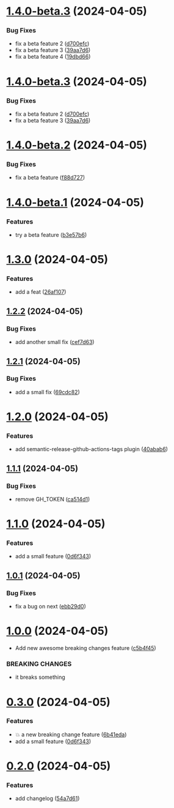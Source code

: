 # [1.4.0-beta.3](https://github.com/codepainter/semantic-release-test/compare/v1.4.0-beta.2...v1.4.0-beta.3) (2024-04-05)


### Bug Fixes

* fix a beta feature 2 ([d700efc](https://github.com/codepainter/semantic-release-test/commit/d700efcddc9ce1b39cb65bbdee669d2e05166ba1))
* fix a beta feature 3 ([39aa7d6](https://github.com/codepainter/semantic-release-test/commit/39aa7d61ca1acf12d2bf5a942fb24316c96508dc))
* fix a beta feature 4 ([19dbd66](https://github.com/codepainter/semantic-release-test/commit/19dbd66053330142194c670fe37c64c443c45adf))

# [1.4.0-beta.3](https://github.com/codepainter/semantic-release-test/compare/v1.4.0-beta.2...v1.4.0-beta.3) (2024-04-05)


### Bug Fixes

* fix a beta feature 2 ([d700efc](https://github.com/codepainter/semantic-release-test/commit/d700efcddc9ce1b39cb65bbdee669d2e05166ba1))
* fix a beta feature 3 ([39aa7d6](https://github.com/codepainter/semantic-release-test/commit/39aa7d61ca1acf12d2bf5a942fb24316c96508dc))

# [1.4.0-beta.2](https://github.com/codepainter/semantic-release-test/compare/v1.4.0-beta.1...v1.4.0-beta.2) (2024-04-05)


### Bug Fixes

* fix a beta feature ([f88d727](https://github.com/codepainter/semantic-release-test/commit/f88d727a15996529dc790ff9cdb4c210a02beadb))

# [1.4.0-beta.1](https://github.com/codepainter/semantic-release-test/compare/v1.3.0...v1.4.0-beta.1) (2024-04-05)


### Features

* try a beta feature ([b3e57b6](https://github.com/codepainter/semantic-release-test/commit/b3e57b6ce50b97208a07f59eb364b13e75a45c7b))

# [1.3.0](https://github.com/codepainter/semantic-release-test/compare/v1.2.2...v1.3.0) (2024-04-05)


### Features

* add a feat ([26af107](https://github.com/codepainter/semantic-release-test/commit/26af1074c65b42bfa4b8aeeca0e68d25ee439edc))

## [1.2.2](https://github.com/codepainter/semantic-release-test/compare/v1.2.1...v1.2.2) (2024-04-05)


### Bug Fixes

* add another small fix ([cef7d63](https://github.com/codepainter/semantic-release-test/commit/cef7d6381d408b8694559c20ae8fe7f5ea3b5a85))

## [1.2.1](https://github.com/codepainter/semantic-release-test/compare/v1.2.0...v1.2.1) (2024-04-05)


### Bug Fixes

* add a small fix ([69cdc82](https://github.com/codepainter/semantic-release-test/commit/69cdc821ea03e00df37d4ea38d3320c5f670ebeb))

# [1.2.0](https://github.com/codepainter/semantic-release-test/compare/v1.1.1...v1.2.0) (2024-04-05)


### Features

* add semantic-release-github-actions-tags plugin ([40abab6](https://github.com/codepainter/semantic-release-test/commit/40abab638fcf12eddb8b557ebf4e3ed8e07e6f7c))

## [1.1.1](https://github.com/codepainter/semantic-release-test/compare/v1.1.0...v1.1.1) (2024-04-05)


### Bug Fixes

* remove GH_TOKEN ([ca514d1](https://github.com/codepainter/semantic-release-test/commit/ca514d1fc028bb0cbd7c03ddb7394f9cb593985a))

# [1.1.0](https://github.com/codepainter/semantic-release-test/compare/v1.0.1...v1.1.0) (2024-04-05)


### Features

* add a small feature ([0d6f343](https://github.com/codepainter/semantic-release-test/commit/0d6f343857bb9e47755026698774a6ac7ae3b070))

## [1.0.1](https://github.com/codepainter/semantic-release-test/compare/v1.0.0...v1.0.1) (2024-04-05)


### Bug Fixes

* fix a bug on next ([ebb29d0](https://github.com/codepainter/semantic-release-test/commit/ebb29d0102fed0fb7f5a33c17f21133445563b9b))

# [1.0.0](https://github.com/codepainter/semantic-release-test/compare/v0.3.0...v1.0.0) (2024-04-05)


* Add new awesome breaking changes feature ([c5b4f45](https://github.com/codepainter/semantic-release-test/commit/c5b4f4577bf5ee92a0961dcd0ee299a90a214b0f))


### BREAKING CHANGES

* it breaks something

# [0.3.0](https://github.com/codepainter/semantic-release-test/compare/v0.2.0...v0.3.0) (2024-04-05)


### Features

* :boom: a new breaking change feature ([6b41eda](https://github.com/codepainter/semantic-release-test/commit/6b41edad4e9e6c6101572e316e76cb8225beccd1))
* add a small feature ([0d6f343](https://github.com/codepainter/semantic-release-test/commit/0d6f343857bb9e47755026698774a6ac7ae3b070))

# [0.2.0](https://github.com/codepainter/semantic-release-test/compare/v0.1.0...v0.2.0) (2024-04-05)


### Features

* add changelog ([54a7d61](https://github.com/codepainter/semantic-release-test/commit/54a7d618c3c81742b9b8481a0cbf4c77dbe06793))
